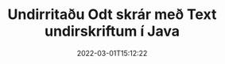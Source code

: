 ---
############################# Static ############################
layout: "auto-gen-signature"
date: 2022-03-01T15:12:22
draft: false
operation: Sign
signaturetype: Text
fileformat: Odt
productName: Java
lang: is
productCode: java
otherformats: pdf doc docx docm dot dotm dotx odt ott rtf xls xlsx xlsm xlsb csv ods ots xltx xltm ppt pptx pps ppsx odp otp potx potm pptm ppsm png jpg bmp gif tiff svg webp wmf
breadcrumb: Put Text signature on Odt for Java

############################# Head ############################
head_title: "Búðu til rafrænar undirskriftir í Odt skrá með Java"
head_description: "Settu Text eSignature á Odt skrá fyrir Java með því að nota nokkrar línur af kóða. Notaðu GroupDocs Document Signature API til að undirrita heilmikið af skráarsniðum."

############################# Header ############################
title: "Undirritaðu Odt skrár með Text undirskriftum í Java"
description: "Hvernig á að bæta við Text undirskrift með nokkrum línum af Java kóða"
bg_image: "https://cms.admin.containerize.com/templates/aspose/App_Themes/V3/images/bg/header1.png"
bg_overlay: false
button:
    enable: true

############################# SubMenu ############################
submenu:
    enable: true

    left:
        img_alt: "GroupDocs.Signature for Java"
        image: "https://cms.admin.containerize.com/templates/groupdocs/images/product-logos/90x90-noborder/groupdocs-signature-java.png"
        product: "GroupDocs.Signature"
        platform: "Java"



############################# About ############################
about:
    enable: true
    title: "Um GroupDocs.Signature for Java API"
    content: |
        [GroupDocs.Signature for Java](https://products.groupdocs.com/signature/java/) er vinsælt forritaskil fyrir rafræn undirskrift stafrænna skjala. Undirskriftir eins og textar, myndir, stafræn skilríki, strikamerki, QR-kóðar, stimplar eða lýsigögn eru tiltækar. Undirskriftir gætu verið settar á PDF skjöl, MS Word skjöl, MS Excel vinnubækur, MS PowerPoint kynningar, Adobe Photoshop skrár og ýmis myndsnið. Viðskiptavinir geta skrifað undir skjalið sitt og uppfært, leitað, staðfest, eytt eða forskoðað rafrænar undirskriftir sem settar voru á þau skjöl. Þar að auki er mikið af hæfileikum til að sérsníða undirskriftir.
    

############################# Steps ############################
steps:
    enable: true
    title_left: "Skref til að undirrita Odt með Text í Java"
    content_left: |
        [GroupDocs.Signature for Java](https://products.groupdocs.com/signature/java/) veitir möguleika á að undirrita Odt skjöl með Text undirskrift fljótt og auðveldlega.
        
        * Búðu til tilvik af Signature class sem gefur upp Odt skrá sem á að undirrita sem slóð eða minnisstraum
        * Upphafðu SignOptions flokkinn og stilltu öll umbeðin gögn.
        * Kallaðu á Signature.Sign() aðferðina sem sendir úttak Odt skrá eða minnisstraum

    title_right: " kerfis kröfur"
    content_right: |
        GroupDocs.Signature for Java eru studd á öllum helstu kerfum og stýrikerfum. Áður en þú keyrir kóðann hér að neðan skaltu ganga úr skugga um að þú hafir eftirfarandi forsendur uppsettar á kerfinu þínu.

        * Stýrikerfi: Microsoft Windows, Linux, MacOS
        * Þróunarumhverfi: NetBeans, Intellij IDEA, Eclipse, etc.
        * Java runtime: J2SE 6.0 and above
        * Fáðu nýjasta GroupDocs.Signature for Java frá [Maven](https://repository.groupdocs.com/webapp/#/artifacts/browse/tree/General/repo/com/groupdocs/groupdocs-signature)
         
    code: |
        ```java    
                
        // Set up input Odt file
        String filePath = "input.odt";
        // Set up output file
        String outputFilePath = "output.odt";

        // Instantiate Signature for input file
        Signature signature = new Signature(filePath);

        //Provide sign options
        TextSignOptions options = new TextSignOptions("John Smith");

        // set signature position
        options.setLeft(50);
        options.setTop(200);

        // sign Odt document
        SignResult result = signature.sign(outputFilePath, options);

        ```

############################# Demos ############################
demos:
    enable: true
    title: "Undirritar Odt skjöl með Text lifandi kynningu"
    content: |
       Skrifaðu undir Odt skrána með ýmsum undirskriftum núna með því að fara á [GroupDocs.Signature App](https://products.groupdocs.app/signature/family) vefsíðuna. Ókeypis kynning á netinu bíður þín.          

############################# More Formats ############################
more_formats:
    enable: true
    title: "Aðrar studdar Text undirskriftir fyrir Java"
    content: |
        "Þú getur líka skrifað undir Odt með öðrum undirskriftartegundum. Vinsamlegast skoðaðu listann hér að neðan."
    format: 
       
       
back_to_top:
    enable: true
---
